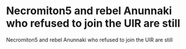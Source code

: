 # Necromiton5 and rebel Anunnaki who refused to join the UIR are still

Necromiton5 and rebel Anunnaki who refused to join the UIR are still